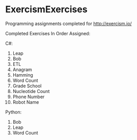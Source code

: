 ExercismExercises
=================

Programming assignments completed for http://exercism.io/


Completed Exercises In Order Assigned:

C#:
  1. Leap
  2. Bob
  3. ETL
  4. Anagram
  5. Hamming
  6. Word Count
  7. Grade School
  8. Nucleotide Count
  9. Phone Number
  10. Robot Name

Python:
  1. Bob
  2. Leap
  3. Word Count